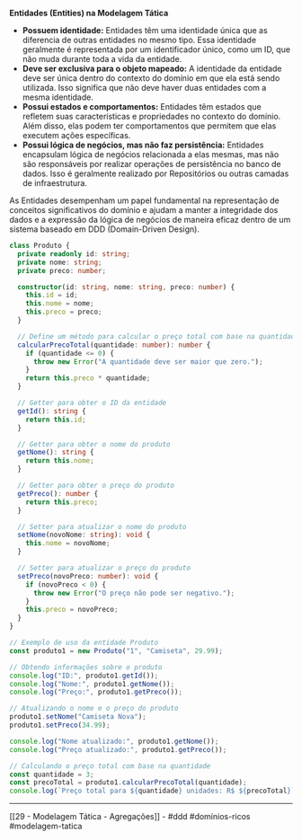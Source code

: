 **Entidades (Entities) na Modelagem Tática**

- **Possuem identidade:** Entidades têm uma identidade única que as diferencia de outras entidades no mesmo tipo. Essa identidade geralmente é representada por um identificador único, como um ID, que não muda durante toda a vida da entidade.
- **Deve ser exclusiva para o objeto mapeado:** A identidade da entidade deve ser única dentro do contexto do domínio em que ela está sendo utilizada. Isso significa que não deve haver duas entidades com a mesma identidade.
- **Possui estados e comportamentos:** Entidades têm estados que refletem suas características e propriedades no contexto do domínio. Além disso, elas podem ter comportamentos que permitem que elas executem ações específicas.
- **Possui lógica de negócios, mas não faz persistência:** Entidades encapsulam lógica de negócios relacionada a elas mesmas, mas não são responsáveis por realizar operações de persistência no banco de dados. Isso é geralmente realizado por Repositórios ou outras camadas de infraestrutura.

As Entidades desempenham um papel fundamental na representação de conceitos significativos do domínio e ajudam a manter a integridade dos dados e a expressão da lógica de negócios de maneira eficaz dentro de um sistema baseado em DDD (Domain-Driven Design).

```typescript
class Produto {
  private readonly id: string;
  private nome: string;
  private preco: number;

  constructor(id: string, nome: string, preco: number) {
    this.id = id;
    this.nome = nome;
    this.preco = preco;
  }

  // Define um método para calcular o preço total com base na quantidade
  calcularPrecoTotal(quantidade: number): number {
    if (quantidade <= 0) {
      throw new Error("A quantidade deve ser maior que zero.");
    }
    return this.preco * quantidade;
  }

  // Getter para obter o ID da entidade
  getId(): string {
    return this.id;
  }

  // Getter para obter o nome do produto
  getNome(): string {
    return this.nome;
  }

  // Getter para obter o preço do produto
  getPreco(): number {
    return this.preco;
  }

  // Setter para atualizar o nome do produto
  setNome(novoNome: string): void {
    this.nome = novoNome;
  }

  // Setter para atualizar o preço do produto
  setPreco(novoPreco: number): void {
    if (novoPreco < 0) {
      throw new Error("O preço não pode ser negativo.");
    }
    this.preco = novoPreco;
  }
}

// Exemplo de uso da entidade Produto
const produto1 = new Produto("1", "Camiseta", 29.99);

// Obtendo informações sobre o produto
console.log("ID:", produto1.getId());
console.log("Nome:", produto1.getNome());
console.log("Preço:", produto1.getPreco());

// Atualizando o nome e o preço do produto
produto1.setNome("Camiseta Nova");
produto1.setPreco(34.99);

console.log("Nome atualizado:", produto1.getNome());
console.log("Preço atualizado:", produto1.getPreco());

// Calculando o preço total com base na quantidade
const quantidade = 3;
const precoTotal = produto1.calcularPrecoTotal(quantidade);
console.log(`Preço total para ${quantidade} unidades: R$ ${precoTotal}`);
```

---
[[29 - Modelagem Tática - Agregações]] - #ddd #domínios-ricos  #modelagem-tatica 